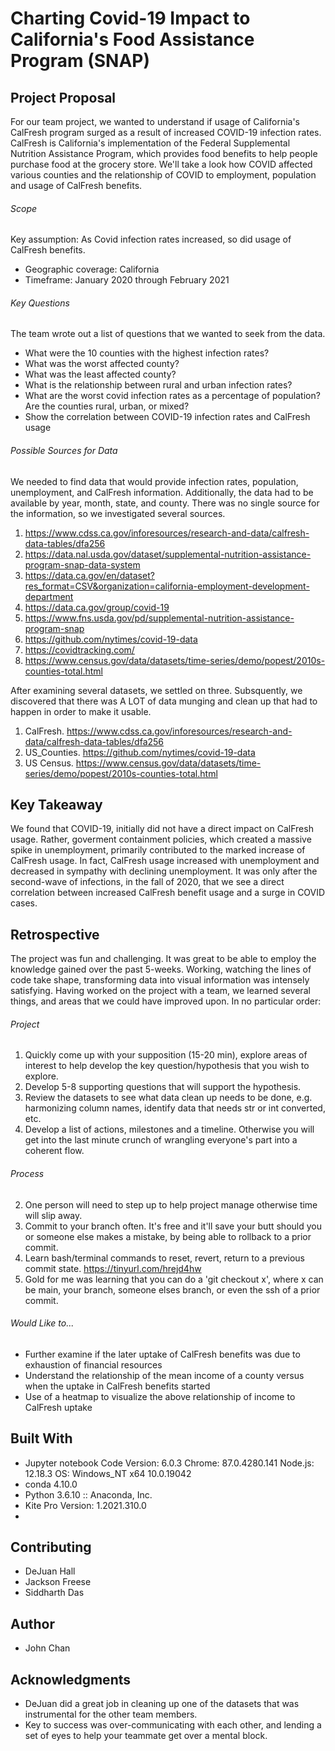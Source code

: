 # Charting Covid-19 Impact to California's Food Assistance Program (SNAP)

## Project Proposal
For our team project, we wanted to understand if usage of California's CalFresh program surged as a result of increased COVID-19 infection rates. CalFresh is California's implementation of the Federal Supplemental Nutrition Assistance Program, which provides food benefits to help people purchase food at the grocery store. We'll take a look how COVID affected various counties and the relationship of COVID to employment, population and usage of CalFresh benefits.

###### Scope
Key assumption: As Covid infection rates increased, so did usage of CalFresh benefits.
* Geographic coverage: California
* Timeframe: January 2020 through February 2021

###### Key Questions
The team wrote out a list of questions that we wanted to seek from the data.
*  What were the 10 counties with the highest infection rates?
*  What was the worst affected county?
*  What was the least affected county?
*  What is the relationship between rural and urban infection rates?
*  What are the worst covid infection rates as a percentage of population? Are the counties rural, urban, or mixed?
*  Show the correlation between COVID-19 infection rates and CalFresh usage

###### Possible Sources for Data
We needed to find data that would provide infection rates, population, unemployment, and CalFresh information. Additionally, the data had to be available by year, month, state, and county. There was no single source for the information, so we investigated several sources. 
1. https://www.cdss.ca.gov/inforesources/research-and-data/calfresh-data-tables/dfa256
1. https://data.nal.usda.gov/dataset/supplemental-nutrition-assistance-program-snap-data-system
1. https://data.ca.gov/en/dataset?res_format=CSV&organization=california-employment-development-department
1. https://data.ca.gov/group/covid-19
1. https://www.fns.usda.gov/pd/supplemental-nutrition-assistance-program-snap
1. https://github.com/nytimes/covid-19-data
1. https://covidtracking.com/
1. https://www.census.gov/data/datasets/time-series/demo/popest/2010s-counties-total.html

After examining several datasets, we settled on three. Subsquently, we discovered that there was A LOT of data munging and clean up that had to happen in order to make it usable.  
1. CalFresh. https://www.cdss.ca.gov/inforesources/research-and-data/calfresh-data-tables/dfa256
1. US_Counties. https://github.com/nytimes/covid-19-data
1. US Census. https://www.census.gov/data/datasets/time-series/demo/popest/2010s-counties-total.html


## Key Takeaway
We found that COVID-19, initially did not have a direct impact on CalFresh usage. Rather, goverment containment policies, which created a massive spike in unemployment, primarily contributed to the marked increase of CalFresh usage. In fact, CalFresh usage increased with unemployment and decreased in sympathy with declining unemployment. It was only after the second-wave of infections, in the fall of 2020, that we see a direct correlation between increased CalFresh benefit usage and a surge in COVID cases. 

## Retrospective
The project was fun and challenging. It was great to be able to employ the knowledge gained over the past 5-weeks. Working, watching the lines of code take shape, transforming data into visual information was intensely satisfying. Having worked on the project with a team, we learned several things, and areas that we could have improved upon. In no particular order:
###### Project
1. Quickly come up with your supposition (15-20 min), explore areas of interest to help develop the key question/hypothesis that you wish to explore.
1. Develop 5-8 supporting questions that will support the hypothesis.
1. Review the datasets to see what data clean up needs to be done, e.g. harmonizing column names, identify data that needs str or int converted, etc.
1. Develop a list of actions, milestones and a timeline. Otherwise you will get into the last minute crunch of wrangling everyone's part into a coherent flow.
###### Process
2. One person will need to step up to help project manage otherwise time will slip away.
3. Commit to your branch often. It's free and it'll save your butt should you or someone else makes a mistake, by being able to rollback to a prior commit.
4. Learn bash/terminal commands to reset, revert, return to a previous commit state. https://tinyurl.com/hrejd4hw
5. Gold for me was learning that you can do a 'git checkout x', where x can be main, your branch, someone elses branch, or even the ssh of a prior commit. 

###### Would Like to...
* Further examine if the later uptake of CalFresh benefits was due to exhaustion of financial resources
* Understand the relationship of the mean income of a county versus when the uptake in CalFresh benefits started
* Use of a heatmap to visualize the above relationship of income to CalFresh uptake

## Built With
* Jupyter notebook Code Version: 6.0.3
Chrome: 87.0.4280.141
Node.js: 12.18.3
OS: Windows_NT x64 10.0.19042
* conda 4.10.0
* Python 3.6.10 :: Anaconda, Inc.
* Kite Pro Version: 1.2021.310.0
* 
## Contributing
* DeJuan Hall
* Jackson Freese
* Siddharth Das

## Author
* John Chan

## Acknowledgments
* DeJuan did a great job in cleaning up one of the datasets that was instrumental for the other team members.
* Key to success was over-communicating with each other, and lending a set of eyes to help your teammate get over a mental block.
